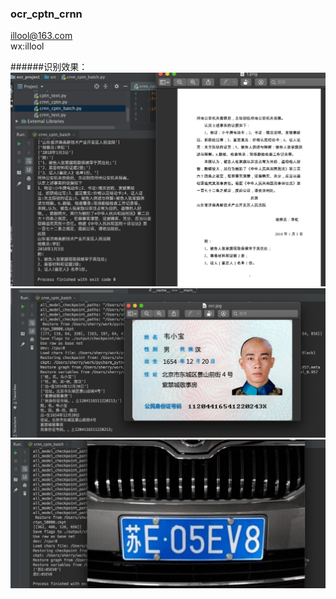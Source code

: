 ### ocr_cptn_crnn

illool@163.com  
wx:illool  


######识别效果：
![avatar](./png/1.png)
![avatar](./png/2.png)
![avatar](./png/3.png)
